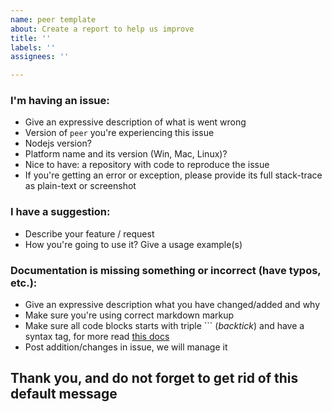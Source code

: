 ```yaml
---
name: peer template
about: Create a report to help us improve
title: ''
labels: ''
assignees: ''

---
```


### I'm having an issue:
  - Give an expressive description of what is went wrong
  - Version of `peer` you're experiencing this issue
  - Nodejs version?
  - Platform name and its version (Win, Mac, Linux)?
  - Nice to have: a repository with code to reproduce the issue
  - If you're getting an error or exception, please provide its full stack-trace as plain-text or screenshot

### I have a suggestion:
  - Describe your feature / request
  - How you're going to use it? Give a usage example(s)

### Documentation is missing something or incorrect (have typos, etc.):
  - Give an expressive description what you have changed/added and why
  - Make sure you're using correct markdown markup
  - Make sure all code blocks starts with triple ``` (*backtick*) and have a syntax tag, for more read [this docs](https://help.github.com/articles/creating-and-highlighting-code-blocks/#syntax-highlighting)
  - Post addition/changes in issue, we will manage it

## Thank you, and do not forget to get rid of this default message
